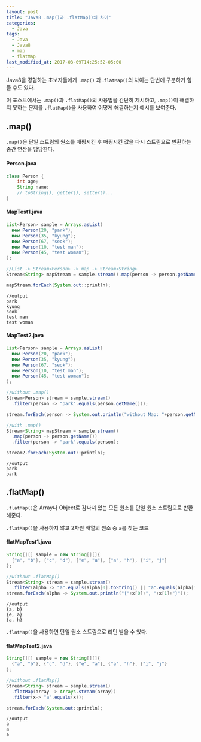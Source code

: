 ```yaml
---
layout: post
title: "Java8 .map()과 .flatMap()의 차이"
categories:
  - Java
tags:
  - Java
  - Java8
  - map
  - flatMap
last_modified_at: 2017-03-09T14:25:52-05:00
---
```



Java8을 경험하는 초보자들에게 `.map()` 과 .`flatMap()`의 차이는 단번에 구분하기 힘들 수도 있다.





이 포스트에서는 `.map()`과 `.flatMap()`의 사용법을 간단히 제시하고, `.map()`이 해결하지 못하는 문제를     `.flatMap()`을 사용하여 어떻게 해결하는지 예시를 보여준다.





## .map()

 `.map()`은 단일 스트림의 원소를 매핑시킨 후 매핑시킨 값을 다시 스트림으로 반환하는 중간 연산을 담당한다.



#### Person.java

~~~java
class Person {
    int age;
  	String name;
  	// toString(), getter(), setter()...
}
~~~

#### MapTest1.java

~~~java
List<Person> sample = Arrays.asList(
  new Person(20, "park");
  new Person(35, "kyung");
  new Person(67, "seok");
  new Person(10, "test man");
  new Person(45, "test woman");
);

//List -> Stream<Person> -> map -> Stream<String>
Stream<String> mapStream = sample.stream().map(person -> person.getName());

mapStream.forEach(System.out::println);
~~~

```
//output
park
kyung
seok
test man
test woman
```



#### MapTest2.java

```java
List<Person> sample = Arrays.asList(
  new Person(20, "park");
  new Person(35, "kyung");
  new Person(67, "seok");
  new Person(10, "test man");
  new Person(45, "test woman");
);

//without .map()
Stream<Person> stream = sample.stream()
  .filter(person -> "park".equals(person.getName()));

stream.forEach(person -> System.out.println("without Map: "+person.getName()));

//with .map()
Stream<String> mapStream = sample.stream()
  .map(person -> person.getName())
  .filter(person -> "park".equals(person);

stream2.forEach(System.out::println);
```

```
//output
park
park
```









## .flatMap()

`.flatMap()`은 Array나 Object로 감싸져 있는 모든 원소를 단일 원소 스트림으로 반환해준다.


`.flatMap()`을 사용하지 않고 2차원 배열의 원소 중 a를 찾는 코드

#### flatMapTest1.java

```java
String[][] sample = new String[][]{
  {"a", "b"}, {"c", "d"}, {"e", "a"}, {"a", "h"}, {"i", "j"}
};

//without .flatMap()
Stream<String> stream = sample.stream()
  .filter(alpha -> "a".equals(alpha[0].toString() || "a".equals(alpha[1].toString())))
stream.forEach(alpha -> System.out.println("{"+x[0]+", "+x[1]+"}"));
```

```
//output
{a, b}
{e, a}
{a, h}
```

`.flatMap()`을 사용하면 단일 원소 스트림으로 리턴 받을 수 있다.

#### flatMapTest2.java

```java
String[][] sample = new String[][]{
  {"a", "b"}, {"c", "d"}, {"e", "a"}, {"a", "h"}, {"i", "j"}
};

//without .flatMap()
Stream<String> stream = sample.stream()
  .flatMap(array -> Arrays.stream(array))
  .filter(x-> "a".equals(x));

stream.forEach(System.out::println);
```

```
//output
a
a
a
```
